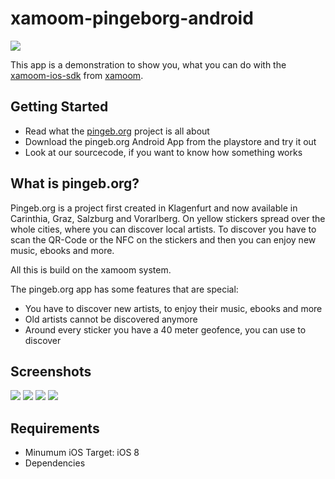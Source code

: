 # xamoom-pingeborg-android

![](http://pingeb.org/wp-content/uploads/2013/08/logo1.png)

This app is a demonstration to show you, what you can do with the [xamoom-ios-sdk](https://github.com/xamoom/xamoom-ios-sdk) from [xamoom](https://xamoom.com/).

## Getting Started

* Read what the [pingeb.org](http://pingeb.org/) project is all about
* Download the pingeb.org Android App from the playstore and try it out
* Look at our sourcecode, if you want to know how something works

## What is pingeb.org?

Pingeb.org is a project first created in Klagenfurt and now available in Carinthia, Graz, Salzburg and Vorarlberg.
On yellow stickers spread over the whole cities, where you can discover local artists. To discover you have to scan the QR-Code or the NFC on the stickers and then you can enjoy new music, ebooks and more.

All this is build on the xamoom system. 

The pingeb.org app has some features that are special:
* You have to discover new artists, to enjoy their music, ebooks and more
* Old artists cannot be discovered anymore
* Around every sticker you have a 40 meter geofence, you can use to discover

## Screenshots

![](https://github.com/xamoom/xamoom-pingeborg-android/blob/master/screenshots/1.png)
![](https://github.com/xamoom/xamoom-pingeborg-android/blob/master/screenshots/2.png)
![](https://github.com/xamoom/xamoom-pingeborg-android/blob/master/screenshots/3.png)
![](https://github.com/xamoom/xamoom-pingeborg-android/blob/master/screenshots/4.png)

## Requirements

* Minumum iOS Target: iOS 8
* Dependencies
